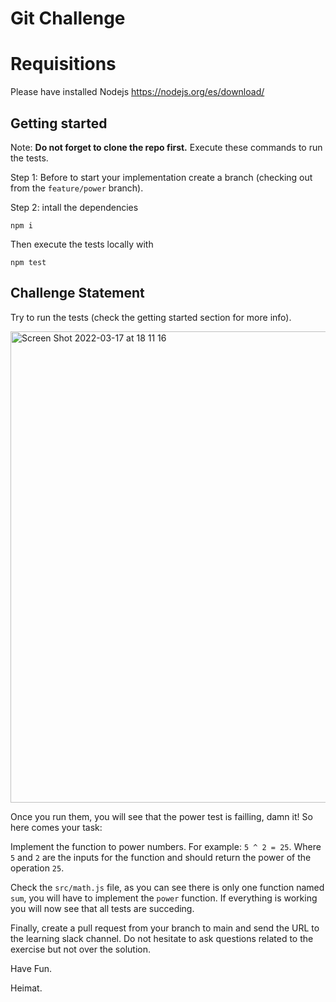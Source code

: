 #  Git Challenge

# Requisitions

Please have installed Nodejs https://nodejs.org/es/download/

## Getting started

Note: **Do not forget to clone the repo first.**
Execute these commands to run the tests.

Step 1: Before to start your implementation create a branch (checking out from the `feature/power` branch).

Step 2: intall the dependencies

```commands
npm i
```
Then execute the tests locally with

```commands
npm test
```

## Challenge Statement

Try to run the tests (check the getting started section for more info).

<img width="754" alt="Screen Shot 2022-03-17 at 18 11 16" src="https://user-images.githubusercontent.com/35767777/158856238-b2696d58-9dca-46d2-8013-7661bf13d24d.png">

Once you run them, you will see that the power test is failling, damn it! So here comes your task: 

Implement the function to power numbers. For example: `5 ^ 2 = 25`. Where `5` and `2` are the inputs for the function and should return the power of the operation `25`.

Check the `src/math.js` file, as you can see there is only one function named `sum`, you will have to implement the `power` function. If everything is working you will now see that all tests are succeding.

Finally, create a pull request from your branch to main and send the URL to the learning slack channel. Do not hesitate to ask questions related to the exercise but not over the solution.

Have Fun.

Heimat.